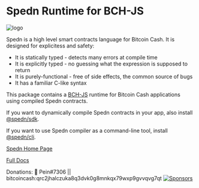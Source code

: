 Spedn Runtime for BCH-JS
=================================

![logo](https://bytebucket.org/o-studio/spedn/raw/6c4c092ed4615a51b5e8a37cd68b2175e0ed826d/images/spedn-logo-cashwave-144.png "Spedn")

Spedn is a high level smart contracts language for Bitcoin Cash.
It is designed for explicitess and safety:

* It is statically typed - detects many errors at compile time
* It is explicitly typed - no guessing what the expression is supposed to return
* It is purely-functional - free of side effects, the common source of bugs
* It has a familiar C-like syntax

This package contains a [BCH-JS](https://www.npmjs.com/package/@psf/bch-js) runtime for Bitcoin Cash applications using compiled Spedn contracts.

If you want to dynamically compile Spedn contracts in your app, also install [@spedn/sdk](https://www.npmjs.com/package/@spedn/sdk).

If you want to use Spedn compiler as a command-line tool, install [@spedn/cli](https://www.npmjs.com/package/@spedn/cli).

[Spedn Home Page ](https://spedn.pl)

[Full Docs](http://spedn.rtfd.io)

Donations: 🎺 Pein#7306 || bitcoincash:qrc2jhalczuka8q3dvk0g8mnkqx79wxp9gvvqvg7qt
[![Sponsors](https://rcimg.net/images/sponsors/svg/pein.svg)](https://read.cash/become-a-sponsor/pein)
